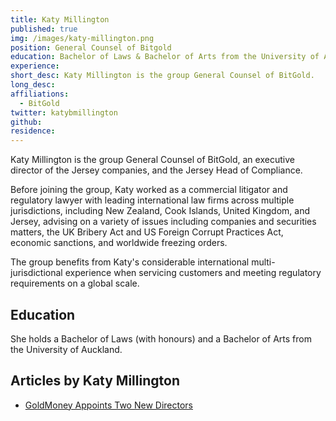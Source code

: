 ```yaml
---
title: Katy Millington
published: true
img: /images/katy-millington.png
position: General Counsel of Bitgold
education: Bachelor of Laws & Bachelor of Arts from the University of Auckland
experience:
short_desc: Katy Millington is the group General Counsel of BitGold.
long_desc:
affiliations:
  - BitGold
twitter: katybmillington
github:
residence:
---
```

Katy Millington is the group General Counsel of BitGold, an executive director of the Jersey companies, and the Jersey Head of Compliance.

Before joining the group, Katy worked as a commercial litigator and regulatory lawyer with leading international law firms across multiple jurisdictions, including New Zealand, Cook Islands, United Kingdom, and Jersey, advising on a variety of issues including companies and securities matters, the UK Bribery Act and US Foreign Corrupt Practices Act, economic sanctions, and worldwide freezing orders.

The group benefits from Katy's considerable international multi-jurisdictional experience when servicing customers and meeting regulatory requirements on a global scale.

## Education

She holds a Bachelor of Laws (with honours) and a Bachelor of Arts from the University of Auckland.

## Articles by Katy Millington

<ul>
<li><a href="http://www.investorideas.com/news/2015/mining/07301.asp">GoldMoney Appoints Two New Directors</a></li>
</ul>
